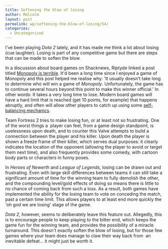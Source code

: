 ```yaml
---
title: Softening the blow of losing
author: Malcolm
layout: post
permalink: wp/softening-the-blow-of-losing/54/
categories:
  - Uncategorized
---
```

I've been playing *Dota 2* lately, and it has made me think a lot about losing (cue laughter). Losing is part of any competitive game but there are steps that can be made to soften the blow.

In a discussion about board games on Shacknews, Riptyde linked a post titled [Monopoly is terrible][1]. It'd been a long time since I enjoyed a game of Monopoly and this post helped me realise why: 'It usually doesn’t take long to determine who will win a game of *Monopoly*. Unfortunately, the game has to continue several hours beyond this point to make this winner official.' In other words: It takes a very long time to lose. Modern board games will have a hard limit that is reached (get 10 points, for example) that happens abruptly, and often will allow other players to catch up using some [self-balancing mechanics][2].

Team Fortress 2 tries to make losing fun, or at least not so frustrating. One of the worst things a  player can feel, from a game design standpoint, is uselessness upon death, and to counter this Valve attempts to build a connection between the player and his killer. Upon death the player is shown a freeze frame of their killer, which serves dual purposes: it clearly indicates the location of the opponent (allowing the player to avoid or target them next time), and also frequently provides some comedy, with cartoon body parts or characters in funny poses.

In *Heroes of Newerth* and *League of Legends*, losing can be drawn out and frustrating. Even with large skill differences between teams it can still take a significant amount of time for the winning team to fully demolish the other, and the compounding level/gold effects of doing so means there is little to no chance of coming back from such a loss. As a result, both games have implemented the ability for the losing team to vote on conceding the match, past a certain time limit. This allows players to at least end more quickly the 'oh god we are losing' stage of the game.

*Dota 2*, however, seems to deliberately leave this feature out. Allegedly, this is to encourage people to keep playing to the bitter end, which keeps the game fun for the winning team, and provides the possibility of a miracle turnaround. This doesn't exactly soften the blow of losing, but for those few games where your team does manage to claw their way back from  an inevitable defeat... it might just be worth it.

 [1]: http://www.analoguediversions.com/2011/monopoly-is-terrible/
 [2]: http://www.malcolmcrum.com/wp/self-balancing-multiplayer/35/ "Self-balancing multiplayer"